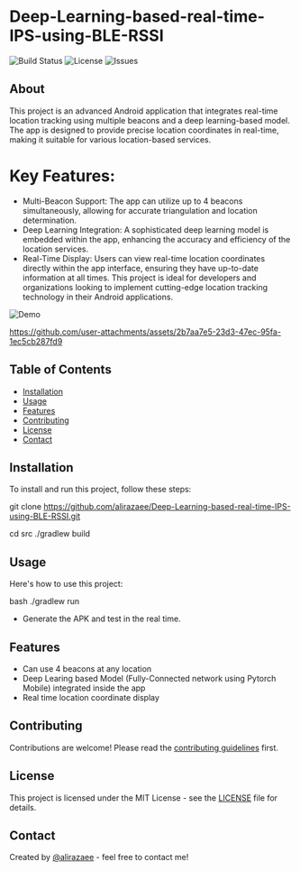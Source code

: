 
# Deep-Learning-based-real-time-IPS-using-BLE-RSSI


![Build Status](https://img.shields.io/github/workflow/status/alirazaee/Deep-Learning-based-real-time-IPS-using-BLE-RSSI
)
![License](https://img.shields.io/github/license/alirazaee/Deep-Learning-based-real-time-IPS-using-BLE-RSSI
)
![Issues](https://img.shields.io/github/issues/alirazaee/Deep-Learning-based-real-time-IPS-using-BLE-RSSI
)

## About

This project is an advanced Android application that integrates real-time location tracking using multiple beacons and a deep learning-based model. The app is designed to provide precise location coordinates in real-time, making it suitable for various location-based services.

# Key Features:

- Multi-Beacon Support: The app can utilize up to 4 beacons simultaneously, allowing for accurate triangulation and location determination.
- Deep Learning Integration: A sophisticated deep learning model is embedded within the app, enhancing the accuracy and efficiency of the location services.
- Real-Time Display: Users can view real-time location coordinates directly within the app interface, ensuring they have up-to-date information at all times.
This project is ideal for developers and organizations looking to implement cutting-edge location tracking technology in their Android applications.

![Demo](https://github.com/user-attachments/assets/2b7aa7e5-23d3-47ec-95fa-1ec5cb287fd9)

https://github.com/user-attachments/assets/2b7aa7e5-23d3-47ec-95fa-1ec5cb287fd9


## Table of Contents

- [Installation](#installation)
- [Usage](#usage)
- [Features](#features)
- [Contributing](#contributing)
- [License](#license)
- [Contact](#contact)

## Installation

To install and run this project, follow these steps:

git clone https://github.com/alirazaee/Deep-Learning-based-real-time-IPS-using-BLE-RSSI.git

cd src
./gradlew build

## Usage

Here's how to use this project:

bash
./gradlew run

- Generate the APK and test in the real time.


## Features

- Can use 4 beacons at any location
- Deep Learing based Model (Fully-Connected network using Pytorch Mobile) integrated inside the app
- Real time location coordinate display


## Contributing

Contributions are welcome! Please read the [contributing guidelines](CONTRIBUTING.md) first.

## License

This project is licensed under the MIT License - see the [LICENSE](LICENSE) file for details.

## Contact

Created by [@alirazaee](https://github.com/alirazaee) - feel free to contact me!

